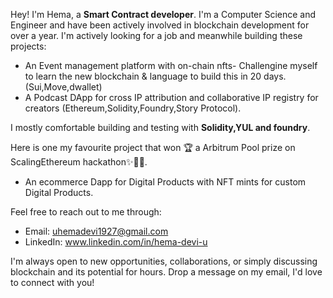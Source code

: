 Hey! I'm Hema, a **Smart Contract developer**. I'm a Computer Science and Engineer and have been actively involved in blockchain development for over a year.
I'm actively looking for a job and meanwhile building these projects:

- An Event management platform with on-chain nfts- Challengine myself to learn the new blockchain & language to build this in 20 days.(Sui,Move,dwallet)
- A Podcast DApp for cross IP attribution and collaborative IP registry for creators (Ethereum,Solidity,Foundry,Story Protocol).


I mostly comfortable building and testing with **Solidity,YUL and foundry**. 


Here is one my favourite project that won 🏆 a Arbitrum Pool prize on ScalingEthereum hackathon✨🙌🏾.
- An ecommerce Dapp for Digital Products with NFT mints for custom Digital Products.


Feel free to reach out to me through:
- Email: uhemadevi1927@gmail.com
- LinkedIn: www.linkedin.com/in/hema-devi-u
  
I'm always open to new opportunities, collaborations, or simply discussing blockchain and its potential for hours. Drop a message on my email, I'd love to connect with you!

